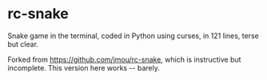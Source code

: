 rc-snake
========

Snake game in the terminal, coded in Python using curses, in 121 lines, 
terse but clear.  

Forked from https://github.com/jmou/rc-snake, which is instructive but
incomplete.  This version here works -- barely.




